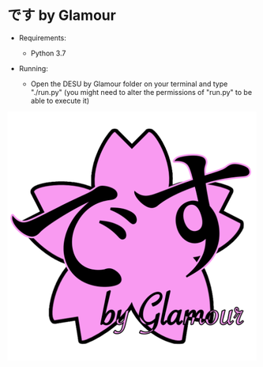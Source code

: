# です by Glamour #

- Requirements:

  * Python 3.7


- Running:

  * Open the DESU by Glamour folder on your terminal and type "./run.py" (you might need to alter the permissions of "run.py" to be able to execute it)
 
<p align="center">
  <img src="Logo DESU/LOGO by Glamour.png">
</p>
